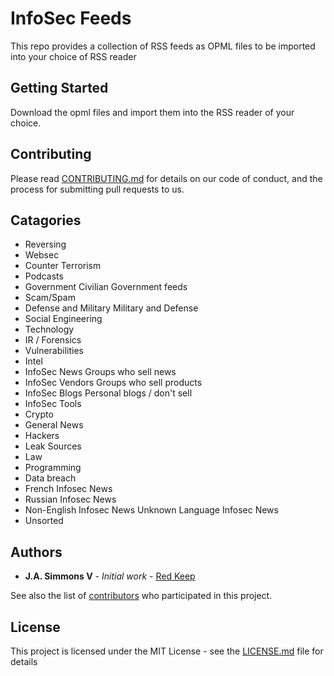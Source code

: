# InfoSec Feeds

This repo provides a collection of RSS feeds as OPML files to be imported into your choice of
RSS reader

## Getting Started

Download the opml files and import them into the RSS reader of your choice.

## Contributing

Please read [CONTRIBUTING.md](CONTRIBUTING.md) for details on our code of conduct, and the process
for submitting pull requests to us.

## Catagories
* Reversing
* Websec
* Counter Terrorism
* Podcasts
* Government                    Civilian Government feeds
* Scam/Spam
* Defense and Military          Military and Defense
* Social Engineering
* Technology
* IR / Forensics
* Vulnerabilities
* Intel
* InfoSec News                  Groups who sell news
* InfoSec Vendors               Groups who sell products
* InfoSec Blogs                 Personal blogs / don't sell
* InfoSec Tools             
* Crypto
* General News
* Hackers
* Leak Sources
* Law
* Programming
* Data breach
* French Infosec News
* Russian Infosec News
* Non-English Infosec News      Unknown Language Infosec News
* Unsorted

## Authors

* **J.A. Simmons V** - *Initial work* - [Red Keep](https://github.com/Red-Keep)

See also the list of [contributors](https://github.com/Red-Keep/infosec_feeds/contributors) who
participated in this project.

## License

This project is licensed under the MIT License - see the [LICENSE.md](LICENSE.md) file for details
